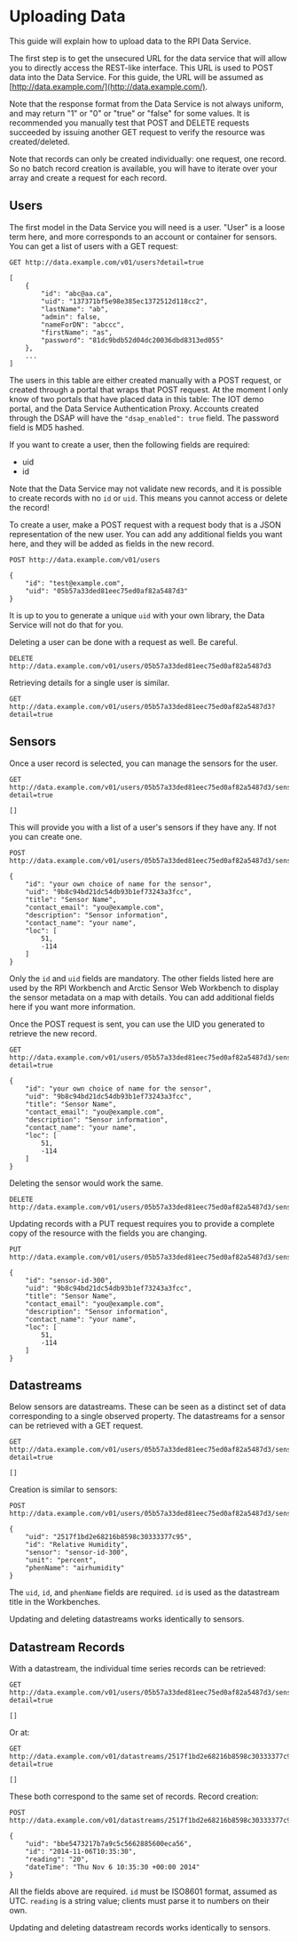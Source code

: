 # Uploading Data

This guide will explain how to upload data to the RPI Data Service.

The first step is to get the unsecured URL for the data service that will allow you to directly access the REST-like interface. This URL is used to POST data into the Data Service. For this guide, the URL will be assumed as [http://data.example.com/](http://data.example.com/).

Note that the response format from the Data Service is not always uniform, and may return "1" or "0" or "true" or "false" for some values. It is recommended you manually test that POST and DELETE requests succeeded by issuing another GET request to verify the resource was created/deleted.

Note that records can only be created individually: one request, one record. So no batch record creation is available, you will have to iterate over your array and create a request for each record.

## Users

The first model in the Data Service you will need is a user. "User" is a loose term here, and more corresponds to an account or container for sensors. You can get a list of users with a GET request:

    GET http://data.example.com/v01/users?detail=true

    [
        {
            "id": "abc@aa.ca",
            "uid": "137371bf5e98e385ec1372512d118cc2",
            "lastName": "ab",
            "admin": false,
            "nameForDN": "abccc",
            "firstName": "as",
            "password": "81dc9bdb52d04dc20036dbd8313ed055"
        },
        ...
    ]

The users in this table are either created manually with a POST request, or created through a portal that wraps that POST request. At the moment I only know of two portals that have placed data in this table: The IOT demo portal, and the Data Service Authentication Proxy. Accounts created through the DSAP will have the `"dsap_enabled": true` field. The password field is MD5 hashed.

If you want to create a user, then the following fields are required:

* uid
* id

Note that the Data Service may not validate new records, and it is possible to create records with no `id` or `uid`. This means you cannot access or delete the record!

To create a user, make a POST request with a request body that is a JSON representation of the new user. You can add any additional fields you want here, and they will be added as fields in the new record.

    POST http://data.example.com/v01/users

    {
        "id": "test@example.com",
        "uid": "05b57a33ded81eec75ed0af82a5487d3"
    }

It is up to you to generate a unique `uid` with your own library, the Data Service will not do that for you.

Deleting a user can be done with a request as well. Be careful.

    DELETE http://data.example.com/v01/users/05b57a33ded81eec75ed0af82a5487d3

Retrieving details for a single user is similar.

    GET http://data.example.com/v01/users/05b57a33ded81eec75ed0af82a5487d3?detail=true

## Sensors

Once a user record is selected, you can manage the sensors for the user.

    GET http://data.example.com/v01/users/05b57a33ded81eec75ed0af82a5487d3/sensors?detail=true

    []

This will provide you with a list of a user's sensors if they have any. If not you can create one.

    POST http://data.example.com/v01/users/05b57a33ded81eec75ed0af82a5487d3/sensors

    {
        "id": "your own choice of name for the sensor",
        "uid": "9b8c94bd21dc54db93b1ef73243a3fcc",
        "title": "Sensor Name",
        "contact_email": "you@example.com",
        "description": "Sensor information",
        "contact_name": "your name",
        "loc": [
            51,
            -114
        ]
    }

Only the `id` and `uid` fields are mandatory. The other fields listed here are used by the RPI Workbench and Arctic Sensor Web Workbench to display the sensor metadata on a map with details. You can add additional fields here if you want more information.

Once the POST request is sent, you can use the UID you generated to retrieve the new record.
    
    GET http://data.example.com/v01/users/05b57a33ded81eec75ed0af82a5487d3/sensors/9b8c94bd21dc54db93b1ef73243a3fcc?detail=true

    {
        "id": "your own choice of name for the sensor",
        "uid": "9b8c94bd21dc54db93b1ef73243a3fcc",
        "title": "Sensor Name",
        "contact_email": "you@example.com",
        "description": "Sensor information",
        "contact_name": "your name",
        "loc": [
            51,
            -114
        ]
    }

Deleting the sensor would work the same.
    
    DELETE http://data.example.com/v01/users/05b57a33ded81eec75ed0af82a5487d3/sensors/9b8c94bd21dc54db93b1ef73243a3fcc

Updating records with a PUT request requires you to provide a complete copy of the resource with the fields you are changing.

    PUT http://data.example.com/v01/users/05b57a33ded81eec75ed0af82a5487d3/sensors/9b8c94bd21dc54db93b1ef73243a3fcc

    {
        "id": "sensor-id-300",
        "uid": "9b8c94bd21dc54db93b1ef73243a3fcc",
        "title": "Sensor Name",
        "contact_email": "you@example.com",
        "description": "Sensor information",
        "contact_name": "your name",
        "loc": [
            51,
            -114
        ]
    }

## Datastreams

Below sensors are datastreams. These can be seen as a distinct set of data corresponding to a single observed property. The datastreams for a sensor can be retrieved with a GET request.

    GET http://data.example.com/v01/users/05b57a33ded81eec75ed0af82a5487d3/sensors/9b8c94bd21dc54db93b1ef73243a3fcc/datastreams?detail=true

    []

Creation is similar to sensors:

    POST http://data.example.com/v01/users/05b57a33ded81eec75ed0af82a5487d3/sensors/9b8c94bd21dc54db93b1ef73243a3fcc/datastreams

    {
        "uid": "2517f1bd2e68216b8598c30333377c95",
        "id": "Relative Humidity",
        "sensor": "sensor-id-300",
        "unit": "percent",
        "phenName": "airhumidity"
    }

The `uid`, `id`, and `phenName` fields are required. `id` is used as the datastream title in the Workbenches.

Updating and deleting datastreams works identically to sensors.

## Datastream Records

With a datastream, the individual time series records can be retrieved:

    GET http://data.example.com/v01/users/05b57a33ded81eec75ed0af82a5487d3/sensors/9b8c94bd21dc54db93b1ef73243a3fcc/datastreams/2517f1bd2e68216b8598c30333377c95/records?detail=true

    []

Or at:

    GET http://data.example.com/v01/datastreams/2517f1bd2e68216b8598c30333377c95/records?detail=true

    []

These both correspond to the same set of records. Record creation:

    POST http://data.example.com/v01/datastreams/2517f1bd2e68216b8598c30333377c95/records

    {
        "uid": "bbe5473217b7a9c5c5662885600eca56",
        "id": "2014-11-06T10:35:30",
        "reading": "20",
        "dateTime": "Thu Nov 6 10:35:30 +00:00 2014"
    }

All the fields above are required. `id` must be ISO8601 format, assumed as UTC. `reading` is a string value; clients must parse it to numbers on their own.

Updating and deleting datastream records works identically to sensors.
